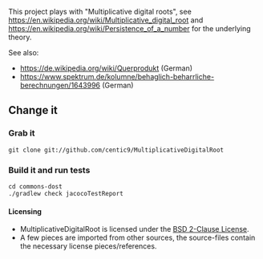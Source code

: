 This project plays with "Multiplicative digital roots", see https://en.wikipedia.org/wiki/Multiplicative_digital_root and 
https://en.wikipedia.org/wiki/Persistence_of_a_number for the underlying theory.

See also:
* https://de.wikipedia.org/wiki/Querprodukt (German)
* https://www.spektrum.de/kolumne/behaglich-beharrliche-berechnungen/1643996 (German)


## Change it

### Grab it

    git clone git://github.com/centic9/MultiplicativeDigitalRoot

### Build it and run tests

	cd commons-dost
	./gradlew check jacocoTestReport

#### Licensing
* MultiplicativeDigitalRoot is licensed under the [BSD 2-Clause License].
* A few pieces are imported from other sources, the source-files contain the necessary license pieces/references.

[BSD 2-Clause License]: http://www.opensource.org/licenses/bsd-license.php
